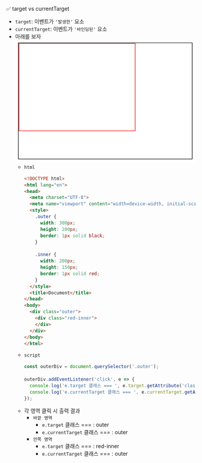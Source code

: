 ✅ target vs currentTarget

* `target`: 이벤트가 `'발생한'` 요소
* `currentTarget`: 이벤트가 `'바인딩된'` 요소
* 아래를 보자
  ![target](/resources/target.PNG)
  * `html`
    ```html
    <!DOCTYPE html>
    <html lang="en">
    <head>
      <meta charset="UTF-8">
      <meta name="viewport" content="width=device-width, initial-scale=1.0">
      <style>
        .outer {
          width: 300px;
          height: 200px;
          border: 1px solid black;
        }

        .inner {
          width: 200px;
          height: 150px;
          border: 1px solid red;
        }
      </style>
      <title>Document</title>
    </head>
    <body>
      <div class="outer">
        <div class="red-inner">
        </div>
      </div>
    </body>
    </html>
    ```
  * `script`
    ```js
    const outerDiv = document.querySelector('.outer');

    outerDiv.addEventListener('click', e => {
      console.log('e.target 클래스 === ', e.target.getAttribute('class'));
      console.log('e.currentTarget 클래스 === ', e.currentTarget.getAttribute('class'));
    });
    ```
  * 각 영역 클릭 시 출력 결과
    * `바깥 영역`
      * `e.target` 클래스 === : outer
      * `e.currentTarget` 클래스 === : outer
    * `안쪽 영역`
      * `e.target` 클래스 === : red-inner
      * `e.currentTarget` 클래스 === : outer